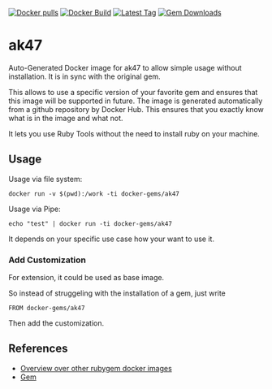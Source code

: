 [![Docker pulls](https://img.shields.io/docker/pulls/rubygem/ak47.svg)](https://hub.docker.com/r/rubygem/ak47/)
[![Docker Build](https://img.shields.io/docker/automated/rubygem/ak47.svg)](https://hub.docker.com/r/rubygem/ak47/)
[![Latest Tag](https://img.shields.io/github/tag/docker-rubygem/ak47.svg)](https://hub.docker.com/r/rubygem/ak47/)
[![Gem Downloads](https://img.shields.io/gem/dt/ak47.svg)](https://rubygems.org/gems/ak47/)
# ak47

Auto-Generated Docker image for ak47 to allow simple usage without installation.
It is in sync with the original gem.

This allows to use a specific version of your favorite gem and ensures that this image will be supported in future.
The image is generated automatically from a github repository by Docker Hub.
This ensures that you exactly know what is in the image and what not.

It lets you use Ruby Tools without the need to install ruby on your machine.

## Usage

Usage via file system:

`docker run -v $(pwd):/work -ti docker-gems/ak47`

Usage via Pipe:

`echo "test" | docker run -ti docker-gems/ak47`

It depends on your specific use case how your want to use it.

### Add Customization

For extension, it could be used as base image.

So instead of struggeling with the installation of a gem, just write

`FROM docker-gems/ak47`

Then add the customization.

## References

 - [Overview over other rubygem docker images](https://github.com/thinkbot/docker-rubygem)
 - [Gem](https://rubygems.org/gems/ak47/)
